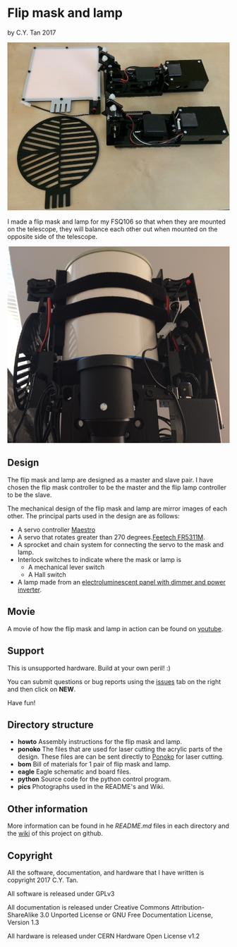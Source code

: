 # Flip mask and lamp

by C.Y. Tan 2017

![Flip mask and lamp](https://github.com/cytan299/flip_mask_lamp/blob/master/pics/IMG_1873.jpg)

I made a flip mask and lamp for my FSQ106 so that when they are
mounted on the telescope, they will balance each other out when mounted on
the opposite side of the telescope.

![Flip mask and lamp mounted on an FSQ106 ](https://github.com/cytan299/flip_mask_lamp/blob/master/pics/IMG_1891.jpg)

## Design

The flip mask and lamp are designed as a master and slave pair. I have
chosen the flip mask controller to be the master and the flip lamp
controller to be the slave.

The mechanical design of the flip mask and lamp are mirror images of
each other. The principal parts used in the design are as follows:

* A servo controller [Maestro](https://www.pololu.com/product/1350)
* A servo that rotates greater than 270
degrees.[Feetech FR5311M](http://www.feetechrc.com/product/continuous-rotation-servo/two-working-mode-digital-programmable-metal-gears-servo-fr5311m/).
* A sprocket and chain system for connecting the servo to the mask and lamp.
* Interlock switches to indicate where the mask or lamp is
  * A mechanical lever switch
  * A Hall switch
* A lamp made from an
[electroluminescent panel with dimmer and power inverter](https://knema.com/collections/electroluminescent-el-panels/products/electroluminescent-panel-split-electrode-type-blue-green-or-white-includes-power-supply-and-dimming-inverter).

## Movie

A movie of how the flip mask and lamp in action can be found on [youtube](https://youtu.be/KrSrh4rIldk).

## Support

This is unsupported hardware. Build at your own peril! :)

You can submit questions or bug reports using the
[issues](https://github.com/cytan299/flip_mask_lamp/issues) tab on
the right and then click on **NEW**.

Have fun!

## Directory structure

* **howto** Assembly instructions for the flip mask and lamp.
* **ponoko** The files that are used for laser cutting the acrylic parts of
the design. These files are can be sent directly to
[Ponoko](http://www.ponoko.com) for laser cutting.
* **bom** Bill of materials for 1 pair of flip mask and lamp.
* **eagle** Eagle schematic and board files.
* **python** Source code for the python control program.
* **pics** Photographs used in the README's and Wiki.

## Other information

More information can be found in he *README.md* files in each
directory and the [wiki](https://github.com/cytan299/flip_mask_lamp/wiki/Flip-Mask-and-Lamp) of this project on github.

## Copyright
All the software, documentation, and hardware that I have written is
copyright 2017 C.Y. Tan.

All software is released under GPLv3

All documentation is released under Creative Commons
Attribution-ShareAlike 3.0 Unported License or GNU Free
Documentation License, Version 1.3

All hardware is released under CERN Hardware Open License v1.2



